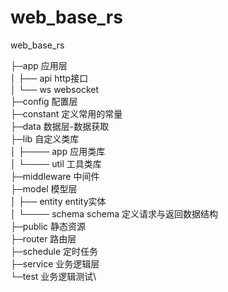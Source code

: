 # web_base_rs
web_base_rs

├─app 应用层\
│ ├──  api http接口\
│ └──  ws websocket\
├─config 配置层\
├─constant 定义常用的常量\
├─data 数据层-数据获取\
├─lib 自定义类库 \
│ ├──── app  应用类库 \
│ └──── util 工具类库 \
├─middleware 中间件\
├─model 模型层\
│ ├── entity entity实体\
│ └──── schema schema 定义请求与返回数据结构\
├─public 静态资源\
├─router 路由层\
├─schedule 定时任务\
├─service 业务逻辑层\
└─test 业务逻辑测试\
